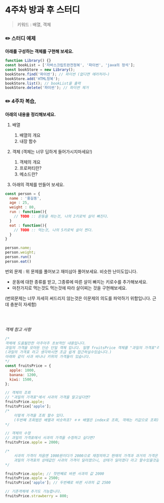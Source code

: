 # 4주차 방과 후 스터디

> 키워드 : 배열, 객체

### ✏️ 스터디 예제

**아래를 구성하는 객체를 구현해 보세요.**

```javascript
function Library() {}
const bookList = ['자바스크립트완전정복', '파이썬', 'java의 정석'];
const bookStore = new Library();
bookStore.find('파이썬'); // 파이썬 (없다면 에러처리~)
bookStore.add('HTML정복');
bookStore.list(); // bookList을 출력
bookStore.delete('파이썬'); // 파이썬 제거
```

### ✏️ 4주차 복습,

**아래의 내용을 정리해보세요.**

1. 배열
   1. 배열의 개요
   2. 내장 함수
2. 객체 (객체는 너무 딥하게 들어가시지마세요!)

   1. 객체의 개요
   2. 프로퍼티란?
   3. 메소드란?

3. 아래의 객체를 만들어 보세요.

```javascript
const person = {
  name : '홍길동',
  age : 25,
  weight : 80,
  run : function(){
    // TODO :: 운동을 하는것, 나의 2키로씩 살이 빠진다.
  }
  eat : function(){
    // TODO :: 먹는것, 나의 5키로씩 살이 찐다.
  }
}

person.name;
person.weight;
person.run()
person.eat()

```

번외 문제 : 위 문제를 풀어보고 재미삼아 풀어보세요. 비슷한 난이도입니다.

- 운동에 대한 종류를 받고, 그종류에 따른 살이 빠지는 키로수를 추가해보세요.
- 마찬가지로 먹는것도 먹는것에 따라 살이찌는 것을 구현해보세요.

(번외문제는 너무 자세히 써드리지 않는것은 이문제의 의도를 파악하기 위함입니다. 근데 충분히 자세함)

<br>

<br>

_객체 참고 사항_

```javascript
/*
객체에 도움될만한 아주아주 초보적인 내용입니다.
과일의 가격을 모아둔 단순 단일 객체 입니다. 일명 fruitsPrice 객체를 "과일의 가격표"라고 정의하겠습니다.
(과일의 가격표 라고 생각하시면 조금 쉽게 접근하실수있습니다.)
아래와 같이 사과 바나나 키위의 가격들이 있습니다. 
*/
const fruitsPrice = {
  apple: 1000,
  banana: 1200,
  kiwi: 1500,
};

// 객체의 조회
// "과일의 가격표"에서 사과의 가격을 알고싶다면?
fruitsPrice.apple;
fruitsPrice['apple'];
/*
	이렇게 가격을 조회 할수 있다.
	(두번째 조회법은 배열과 비슷하죠? ㅎㅎ 배열은 index로 조회, 객체는 키값으로 조회)
*/

// 객체의 수정
// 과일의 가격표에서 사과의 가격을 수정하고 싶다면?
fruitsPrice.apple = 2000;

/*
	사과의 가격이 처음엔 1000원이다가 2000으로 재정의하고 현재의 가격과 과거의 가격은 달라졌어요.
	과일의 가격표의 상태값인 사과의 가격이 달라졌으니, 상태가 달라졌다 라고 할수있을것같습니다.
*/

fruitsPrice.apple; // 첫번째로 바뀐 사과의 값 2000
fruitsPrice.apple = 2500;
fruitsPrice['apple']; // 두번쨰로 바뀐 사과의 값 2500

// 기존객체에 추가도 가능합니다.
fruitsPrice.strawberry = 800;
```
